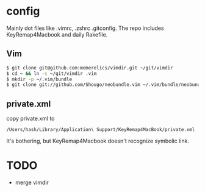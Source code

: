 config
========================

Mainly dot files like .vimrc, .zshrc .gitconfig.
The repo includes KeyRemap4Macbook and daily Rakefile.


## Vim

```bash
$ git clone git@github.com:memerelics/vimdir.git ~/git/vimdir
$ cd ~ && ln -s ~/git/vimdir .vim
$ mkdir -p ~/.vim/bundle
$ git clone git://github.com/Shougo/neobundle.vim ~/.vim/bundle/neobundle.vim
```


## private.xml

copy private.xml to

``````````````
/Users/hash/Library/Application\ Support/KeyRemap4MacBook/private.xml
``````````````

It's bothering, but KeyRemap4Macbook doesn't recognize symbolic link.


TODO
====================================

* merge vimdir
